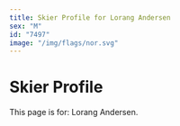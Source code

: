 ```yaml
---
title: Skier Profile for Lorang Andersen
sex: "M"
id: "7497"
image: "/img/flags/nor.svg" 
---
```


# Skier Profile

This page is for: Lorang Andersen.
    